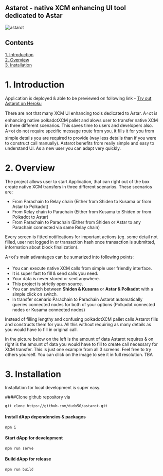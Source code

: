## Astarot - native XCM enhancing UI tool dedicated to Astar

![astarot](https://raw.githubusercontent.com/dudo50/astarot/main/src/assets/astarot.png)

## Contents

[1. Introduction](#1-introduction)<br />
[2. Overview](#2-overview)<br />
[3. Installation](#3-installation)<br />


# 1. Introduction
Application is deployed & able to be previewed on following link - [Try out Astarot on Heroku](https://astarot.herokuapp.com/)

There are not that many XCM UI enhancing tools dedicated to Astar. A⭐️ot is enhancing native polkadotXCM pallet and alows user to transfer native XCM in three different scenarios. This saves time to users and developers also. A⭐️ot do not require specific message route from you, it fills it for you from simple details you are required to provide (way less details than if you were to construct call manually). Astarot benefits from really simple and easy to understand UI. As a new user you can adapt very quickly.

# 2. Overview
The project allows user to start Application, that can right out of the box create native XCM transfers in three different scenarios. These scenarios are:
- From Parachain to Relay chain (Either from Shiden to Kusama or from Astar to Polkadot)
- From Relay chain to Parachain (Either from Kusama to Shiden or from Polkadot to Astar)
- From Parachain to Parachain (Either from Shiden or Astar to any Parachain connected via same Relay chain)

Every screen is fitted notifications for important actions (eg. some detail not filled, user not logged in or transaction hash once transaction is submitted, information about block finalization).

A⭐️ot's main advantages can be sumarized into following points:
- You can execute native XCM calls from simple user friendly interface. 
- It is super fast to fill & send calls you need. 
- Your data is never stored or sent anywhere. 
- This project is strictly open source.
- You can switch between **Shiden & Kusama** or **Astar & Polkadot** with a simple click on switch.
- In transfer scenario Parachain to Parachain Astarot automatically queries connected nodes for both of your options (Polkadot connected nodes or Kusama connected nodes)

Instead of filling lengthy and confusing polkadotXCM pallet calls Astarot fills and constructs them for you. All this without requiring as many details as you would have to fill in original call.

In the picture below on the left is the amount of data Astarot requires & on right is the amount of data you would have to fill to create call necessary for XCM transfer. This is just one example from all 3 screens. Feel free to try others yourself. You can click on the image to see it in full resolution.
TBA

# 3. Installation
Installation for local development is super easy.

####Clone github repository via
```
git clone https://github.com/dudo50/astarot.git
```

#### Install dApp dependencies & packages
```
npm i
```

#### Start dApp for development
```
npm run serve
```

#### Build dApp for release
```
npm run build
```

